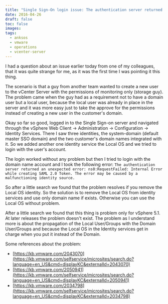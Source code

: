 ```yaml
---
title: "Single Sign-On login issue: The authentication server returned an unexpected error"
date: 2016-04-26
draft: false
toc: false
images:
tags:
  - anksos
  - vmware
  - operations
  - vcenter-server
---
```


I had a question about an issue earlier today from one of my colleagues, that it was quite strange for me, as it was the first time I was pointing it this thing.

The scenario is that a guy from another team wanted to create a new user to the vCenter Server with the permissions of monitoring only (storage guy). The problem came when the guy had as a requirement not to have a domain user but a local user, because the local user was already in place in the server and it was more easy just to take the approve for the permissions instead of creating a new user in the customer's domain.

Okay so far so good, logged in to the Single Sign-on server and navigated through the vSphere Web Client -> Administration -> Configuration -> Identity Services. There I saw three identities, the system-domain (default master SSO domain) and the two customer's domain names integrated with it. So we added another one identity service the Local OS and we tried to login with the user's account.

The login worked without any problem but then I tried to login with the domain name account and I took the following error: `The authentication server returned an unexpected error: ns0:RequestFailed: Internal Error while creating SAML 2.0 Token. The error may be caused by a malfunctioning identity source.`

So after a little search we found that the problem resolves if you remove the Local OS identity. So the solution is to remove the Local OS from identity services and use only domain name if exists. Otherwise you can use the Local OS without problem.

After a little search we found that this thing is problem only for vSphere 5.1. At later releases the problem doesn't exist. The problem as I understand more is about the propagation of the Local User/Groups with the Domain User/Groups and because the Local OS in the Identity services get in charge when you put it instead of the Domain.

Some references about the problem: 

- [https://kb.vmware.com/2043070](https://kb.vmware.com/selfservice/microsites/search.do?language=en_US&cmd=displayKC&externalId=2043070) 
- [https://kb.vmware.com/2050941](https://kb.vmware.com/selfservice/microsites/search.do?language=en_US&cmd=displayKC&externalId=2050941)
- [https://kb.vmware.com/2034798](https://kb.vmware.com/selfservice/microsites/search.do?language=en_US&cmd=displayKC&externalId=2034798)
